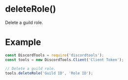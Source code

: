# deleteRole()

Delete a guild role.

# Example

```js
const DiscordTools = require('discordtools');
const tools = new DiscordTools.Client('Client Token');

// Delete a guild role.
tools.deleteRole('Guild ID', 'Role ID');
```